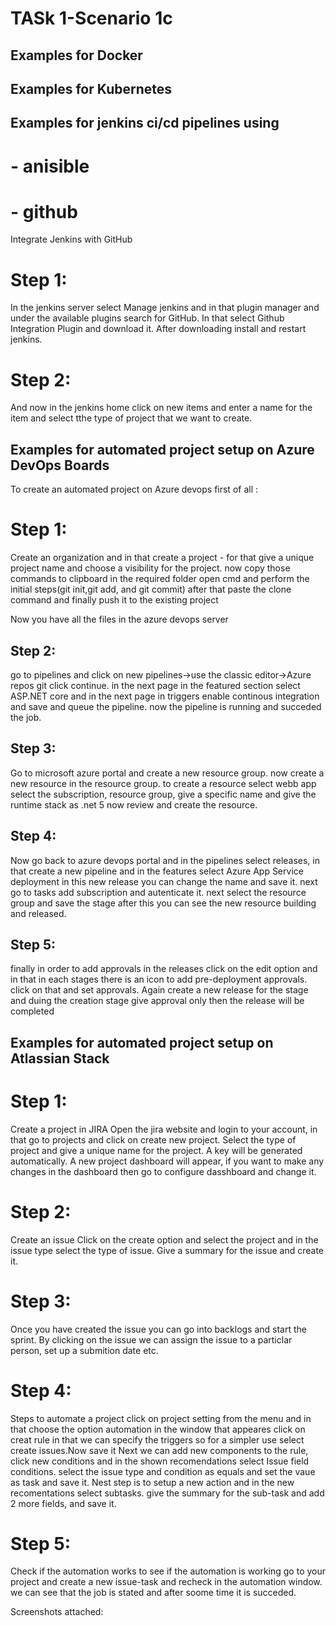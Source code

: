 # TASk 1-Scenario 1c

## Examples for Docker



## Examples for Kubernetes


## Examples for jenkins ci/cd pipelines using
# - anisible

# - github
Integrate Jenkins with GitHub 
# Step 1:
In the jenkins server select Manage jenkins and in that plugin manager and under the available 
plugins search for GitHub. In that select Github Integration Plugin and download it. After 
downloading install and restart jenkins.
# Step 2:
And now in the jenkins home click on new items and enter a name for the item and select tthe 
type of project that we want to create.

## Examples for automated project setup on Azure DevOps Boards
To create an automated project on Azure devops first of all :
# Step 1:
Create an organization and in that create a project - for that give a unique project name and choose a visibility for the project.
now copy those commands to clipboard
in the required folder open cmd and perform the initial steps(git init,git add, and git commit)
after that paste the clone command and finally push it to the existing project

Now you have all the files in the azure devops server
## Step 2: 
go to pipelines and click on new pipelines->use the classic editor->Azure repos git 
click continue. in the next page in the featured section select ASP.NET core
and in the next page in triggers enable continous integration and save and queue the pipeline.
now the pipeline is running and succeded the job.

## Step 3:
Go to microsoft azure portal and create a new resource group.
now create a new resource in the resource group. to create a resource select webb app
select the subscription, resource group, give a specific name and give the runtime stack 
as .net 5 now review and create the resource.

## Step 4: 
Now go back to azure devops portal and in the pipelines select releases, in that 
create a new pipeline and in the features select Azure App Service deployment 
in this new release you can change the name and save it. next go to tasks add subscription 
and autenticate it. next select the resource group and save the stage
after this you can see the new resource building and released.

## Step 5: 
finally in order to add approvals in the releases click on the edit option and in that 
in each stages there is an icon to add pre-deployment approvals. click on that and set 
approvals. Again create a new release for the stage and duing the creation stage give approval 
only then the release will be completed


## Examples for automated project setup on Atlassian Stack
# Step 1: 
Create a project in JIRA
Open the jira website and login to your account, in that go to projects and click on create new project.
Select the type of project and give a unique name for the project. A key will be generated automatically.
A new project dashboard will appear, if you want to make any changes in the dashboard then go to configure dasshboard and change it.

# Step 2:
Create an issue
Click on the create option and select the project and in the issue type select the type of issue.
Give a summary for the issue and create it.

# Step 3:
Once you have created the issue you can go into backlogs and start the sprint.
By clicking on the issue we can assign the issue to a particlar person, set up a submition date etc.

# Step 4:
Steps to automate a project
click on project setting from the menu and in that choose the option automation in the window that appeares click on creat rule
in that we can specify the triggers so for a simpler use select create issues.Now save it
Next we can add new components to the rule, click new conditions and in the shown recomendations select Issue field conditions.
select the issue type and condition as equals and set the vaue as task and save it.
Nest step is to setup a new action and in the new recomentations select subtasks.
give the summary for the sub-task and add 2 more fields, and save it.

# Step 5:
Check if the automation works
to see if the automation is working go to your project and create a new issue-task and recheck in the automation window.
we can see that the job is stated and after soome time it is succeded.

Screenshots attached:

























 